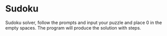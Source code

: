 # Sudoku

Sudoku solver, follow the prompts and input your puzzle and place 0 in the empty spaces. The program will produce the solution with steps. 
